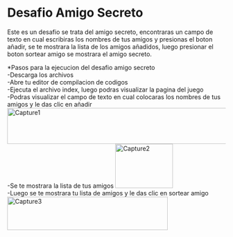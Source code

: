# Desafio Amigo Secreto
Este es un desafio se trata del amigo secreto, encontraras un campo de texto en cual escribiras los nombres de tus amigos y presionas el boton añadir, se te mostrara la lista de los amigos añadidos, luego presionar el boton sortear amigo se mostrara el amigo secreto.

*Pasos para la ejecucion del desafio amigo secreto  
-Descarga los archivos  
-Abre tu editor de compilacion de codigos  
-Ejecuta el archivo index, luego podras visualizar la pagina del juego  
-Podras visualizar el campo de texto en cual colocaras los nombres de tus amigos y le das clic en añadir  <img width="643" height="83" alt="Capture1" src="https://github.com/user-attachments/assets/3db31121-a38b-4eb9-bfb2-139e6389461d" />  
-Se te mostrara la lista de tus amigos  <img width="133" height="102" alt="Capture2" src="https://github.com/user-attachments/assets/580fd8e7-168f-4ec3-be68-cd0978032b6f" />  
-Luego se te mostrara tu lista de amigos y le das clic en sortear amigo  <img width="370" height="77" alt="Capture3" src="https://github.com/user-attachments/assets/8b296987-f8e2-483b-8582-852e735385d6" />  

